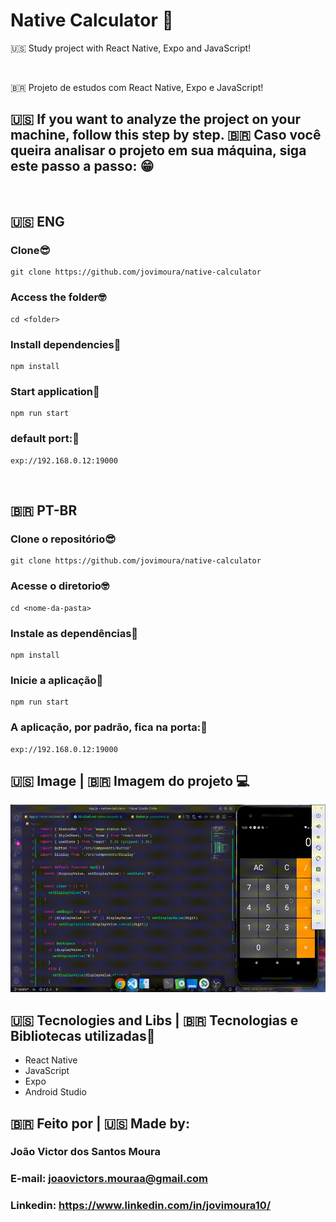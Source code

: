 # Native Calculator 📱

<p>
  🇺🇸 Study project with React Native, Expo and JavaScript!
</p>

<br/>

<p>
  🇧🇷 Projeto de estudos com React Native, Expo e JavaScript!
</p>

## 🇺🇸 If you want to analyze the project on your machine, follow this step by step. 🇧🇷 Caso você queira analisar o projeto em sua máquina, siga este passo a passo: 😁

<br>

## 🇺🇸 ENG

### Clone😎

```
git clone https://github.com/jovimoura/native-calculator
```

### Access the folder🤓

```
cd <folder>
```
### Install dependencies🤠
```
npm install
```
### Start application🤩
```
npm run start
```
### default port:🤗

```
exp://192.168.0.12:19000
```

<br>

## 🇧🇷 PT-BR

### Clone o repositório😎

```
git clone https://github.com/jovimoura/native-calculator
```

### Acesse o diretorio🤓

```
cd <nome-da-pasta>
```
### Instale as dependências🤠
```
npm install
```
### Inicie a aplicação🤩
```
npm run start
```
### A aplicação, por padrão, fica na porta:🤗

```
exp://192.168.0.12:19000
```

## 🇺🇸 Image | 🇧🇷 Imagem do projeto  💻

<img style="width: 600px; height: 300px" src="./assets/images/gifs/native-calculator.gif">


##  🇺🇸 Tecnologies and Libs | 🇧🇷 Tecnologias e Bibliotecas utilizadas🦉

<ul>
    <li>React Native</li>
    <li>JavaScript</li>
    <li>Expo</li>
    <li>Android Studio</li>
</ul>

##  🇧🇷 Feito por | 🇺🇸 Made by:

### João Victor dos Santos Moura
### E-mail: joaovictors.mouraa@gmail.com
### Linkedin: https://www.linkedin.com/in/jovimoura10/
